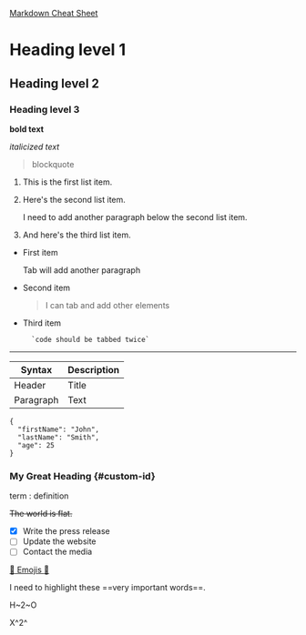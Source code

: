 [Markdown Cheat Sheet](https://www.markdownguide.org/cheat-sheet/)

# Heading level 1

## Heading level 2

### Heading level 3

**bold text**

*italicized text*

> blockquote

1. This is the first list item.
2. Here's the second list item.

    I need to add another paragraph below the second list item.

3. And here's the third list item.

- First item

    Tab will add another paragraph

- Second item

    > I can tab and add other elements

- Third item

        `code should be tabbed twice`

---

| Syntax | Description |
| ----------- | ----------- |
| Header | Title |
| Paragraph | Text |

```
{
  "firstName": "John",
  "lastName": "Smith",
  "age": 25
}
```

### My Great Heading {#custom-id}

term
: definition

~~The world is flat.~~

- [x] Write the press release
- [ ] Update the website
- [ ] Contact the media

[:rocket: Emojis :rocket:](https://gist.github.com/rxaviers/7360908)

I need to highlight these ==very important words==.

H~2~O

X^2^
